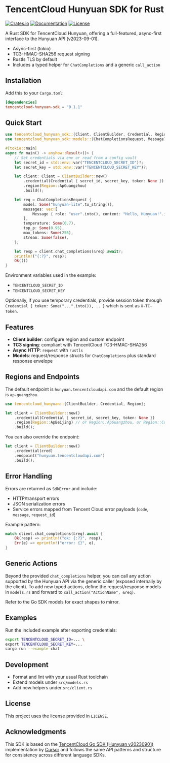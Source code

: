 # TencentCloud Hunyuan SDK for Rust

[![Crates.io](https://img.shields.io/crates/v/tencentcloud-hunyuan-sdk.svg)](https://crates.io/crates/tencentcloud-hunyuan-sdk)
[![Documentation](https://docs.rs/tencentcloud-hunyuan-sdk/badge.svg)](https://docs.rs/tencentcloud-hunyuan-sdk)
[![License](https://img.shields.io/crates/l/tencentcloud-hunyuan-sdk.svg)](LICENSE)

A Rust SDK for TencentCloud Hunyuan, offering a full-featured, async-first interface to the Hunyuan API (v2023-09-01).

- Async-first (tokio)
- TC3-HMAC-SHA256 request signing
- Rustls TLS by default
- Includes a typed helper for `ChatCompletions` and a generic `call_action`

## Installation

Add this to your `Cargo.toml`:

```toml
[dependencies]
tencentcloud-hunyuan-sdk = "0.1.1"
```

## Quick Start

```rust
use tencentcloud_hunyuan_sdk::{Client, ClientBuilder, Credential, Region};
use tencentcloud_hunyuan_sdk::models::{ChatCompletionsRequest, Message};

#[tokio::main]
async fn main() -> anyhow::Result<()> {
    // Set credentials via env or read from a config vault
    let secret_id = std::env::var("TENCENTCLOUD_SECRET_ID")?;
    let secret_key = std::env::var("TENCENTCLOUD_SECRET_KEY")?;

    let client: Client = ClientBuilder::new()
        .credential(Credential { secret_id, secret_key, token: None })
        .region(Region::ApGuangzhou)
        .build();

    let req = ChatCompletionsRequest {
        model: Some("hunyuan-lite".to_string()),
        messages: vec![
            Message { role: "user".into(), content: "Hello, Hunyuan!".into() },
        ],
        temperature: Some(0.7),
        top_p: Some(0.95),
        max_tokens: Some(256),
        stream: Some(false),
    };

    let resp = client.chat_completions(&req).await?;
    println!("{:?}", resp);
    Ok(())
}
```

Environment variables used in the example:

- `TENCENTCLOUD_SECRET_ID`
- `TENCENTCLOUD_SECRET_KEY`

Optionally, if you use temporary credentials, provide session token through `Credential { token: Some("...".into()), .. }` which is sent as `X-TC-Token`.

## Features

- **Client builder**: configure region and custom endpoint
- **TC3 signing**: compliant with TencentCloud TC3-HMAC-SHA256
- **Async HTTP**: `reqwest` with `rustls`
- **Models**: request/response structs for `ChatCompletions` plus standard response envelope

## Regions and Endpoints

The default endpoint is `hunyuan.tencentcloudapi.com` and the default region is `ap-guangzhou`.

```rust
use tencentcloud_hunyuan::{ClientBuilder, Credential, Region};

let client = ClientBuilder::new()
    .credential(Credential { secret_id, secret_key, token: None })
    .region(Region::ApBeijing) // or Region::ApGuangzhou, or Region::Custom("ap-shanghai".into())
    .build();
```

You can also override the endpoint:

```rust
let client = ClientBuilder::new()
    .credential(cred)
    .endpoint("hunyuan.tencentcloudapi.com")
    .build();
```

## Error Handling

Errors are returned as `SdkError` and include:
- HTTP/transport errors
- JSON serialization errors
- Service errors mapped from Tencent Cloud error payloads (`code`, `message`, `request_id`)

Example pattern:

```rust
match client.chat_completions(&req).await {
    Ok(resp) => println!("ok: {:?}", resp),
    Err(e) => eprintln!("error: {}", e),
}
```

## Generic Actions

Beyond the provided `chat_completions` helper, you can call any action supported by the Hunyuan API via the generic caller (exposed internally by the client). To add new typed actions, define the request/response models in `models.rs` and forward to `call_action("ActionName", &req)`.

Refer to the Go SDK models for exact shapes to mirror.

## Examples

Run the included example after exporting credentials:

```bash
export TENCENTCLOUD_SECRET_ID=... \
export TENCENTCLOUD_SECRET_KEY=...
cargo run --example chat
```

## Development

- Format and lint with your usual Rust toolchain
- Extend models under `src/models.rs`
- Add new helpers under `src/client.rs`

## License

This project uses the license provided in `LICENSE`.

## Acknowledgments

This SDK is based on the [TencentCloud Go SDK (Hunyuan v20230901)](https://github.com/TencentCloud/tencentcloud-sdk-go/tree/master/tencentcloud/hunyuan/v20230901) implementation by [Cursor](https://cursor.com) and follows the same API patterns and structure for consistency across different language SDKs.
